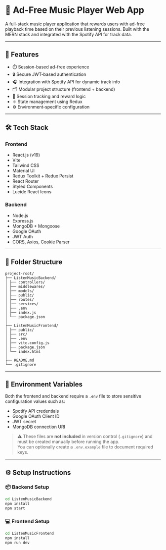 # 🎵 Ad-Free Music Player Web App

A full-stack music player application that rewards users with ad-free playback time based on their previous listening sessions. Built with the MERN stack and integrated with the Spotify API for track data.

---

## 🚀 Features

- ⏱️ Session-based ad-free experience
- 🔒 Secure JWT-based authentication
- 🎧 Integration with Spotify API for dynamic track info
- 🗂️ Modular project structure (frontend + backend)
- 🧠 Session tracking and reward logic
- ⚛️ State management using Redux
- ⚙️ Environment-specific configuration

---

## 🛠 Tech Stack

### Frontend
- React.js (v19)
- Vite
- Tailwind CSS
- Material UI
- Redux Toolkit + Redux Persist
- React Router
- Styled Components
- Lucide React Icons

### Backend
- Node.js
- Express.js
- MongoDB + Mongoose
- Google OAuth
- JWT Auth
- CORS, Axios, Cookie Parser

---

## 📁 Folder Structure
```
project-root/
├── ListenMusicBackend/
│ ├── controllers/
│ ├── middlewares/
│ ├── models/
│ ├── public/
│ ├── routes/
│ ├── services/
│ ├── .env
│ ├── index.js
│ └── package.json
│
├── ListenMusicFrontend/
│ ├── public/
│ ├── src/
│ ├── .env
│ ├── vite.config.js
│ ├── package.json
│ └── index.html
│
├── README.md
└── .gitignore
```
---


## 🔐 Environment Variables

Both the frontend and backend require a `.env` file to store sensitive configuration values such as:

- Spotify API credentials  
- Google OAuth Client ID  
- JWT secret  
- MongoDB connection URI  

> ⚠️ These files are **not included** in version control (`.gitignore`) and must be created manually before running the app.  
> You can optionally create a `.env.example` file to document required keys.

---

## ⚙️ Setup Instructions

### 📦 Backend Setup

```bash
cd ListenMusicBackend
npm install
npm start 
```

### 💻 Frontend Setup
```bash
cd ListenMusicFrontend
npm install
npm run dev
```
